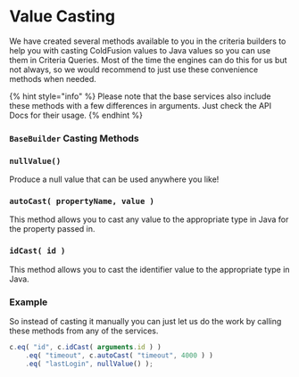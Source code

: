 # Value Casting

We have created several methods available to you in the criteria builders to help you with casting ColdFusion values to Java values so you can use them in Criteria Queries.  Most of the time the engines can do this for us but not always, so we would recommend to just use these convenience methods when needed. &#x20;

{% hint style="info" %}
Please note that the base services also include these methods with a few differences in arguments.  Just check the API Docs for their usage.
{% endhint %}

### `BaseBuilder` Casting Methods

### `nullValue()`

Produce a null value that can be used anywhere you like!

### `autoCast( propertyName, value )`

This method allows you to cast any value to the appropriate type in Java for the property passed in.

### `idCast( id )`

This method allows you to cast the identifier value to the appropriate type in Java.

### Example

So instead of casting it manually you can just let us do the work by calling these methods from any of the services.

```javascript
c.eq( "id", c.idCast( arguments.id ) )
    .eq( "timeout", c.autoCast( "timeout", 4000 ) )
    .eq( "lastLogin", nullValue() );
```
